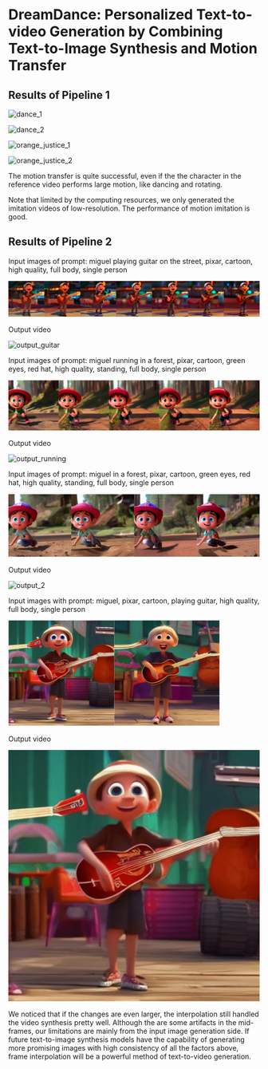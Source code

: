 # DreamDance: Personalized Text-to-video Generation by Combining Text-to-Image Synthesis and Motion Transfer

## Results of Pipeline 1

![dance_1](figs/transfer/model6_output183453_png-dance.gif)

![dance_2](figs/transfer/model3_output116553_png-dance.gif)

![orange_justice_1](figs/transfer/model3_output116553_png-orange_justice.gif)

![orange_justice_2](figs/transfer/model6_output183453_png-orange_justice.gif)

The motion transfer is quite successful, even if the the character in the reference video performs large motion, like dancing and rotating.

Note that limited by the computing resources, we only generated the imitation videos of low-resolution. The performance of motion imitation is good.

## Results of Pipeline 2

Input images of prompt: miguel playing guitar on the street, pixar, cartoon, high quality, full body, single person

![input_guitar](figs/interpolation/input_guitar.png)

Output video

![output_guitar](figs/interpolation/interpolated_guitar.gif)



Input images of prompt: miguel running in a forest, pixar, cartoon, green eyes, red hat, high quality, standing, full body, single person

![input_running](figs/interpolation/input_running.png)

Output video

![output_running](figs/interpolation/interpolated_running.gif)



Input images of prompt: miguel in a forest, pixar, cartoon, green eyes, red hat, high quality, standing, full body, single person

![input_2](figs/interpolation/input_running_2.png)

Output video

![output_2](figs/interpolation/interpolated_running_2.gif)



Input images with prompt: miguel, pixar, cartoon, playing guitar, high quality, full body, single person

![input_guitar_2](figs/interpolation/input_guitar_2.png)

Output video

![output_guitar_2](figs/interpolation/interpolated_guitar_2.gif)

We noticed that if the changes are even larger, the interpolation still handled the video synthesis pretty well. Although the are some artifacts in the mid-frames, our limitations are mainly from the input image generation side. If future text-to-image synthesis models have the capability of generating more promising images with high consistency of all the factors above, frame interpolation will be a powerful method of text-to-video generation.
